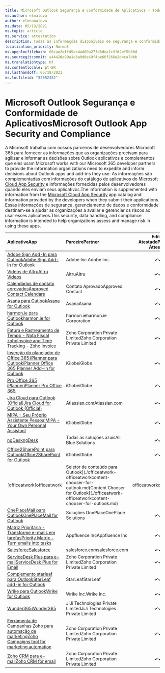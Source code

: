 ```yaml
---
title: Microsoft Outlook Segurança e Conformidade de Aplicativos - Todos os Aplicativos
ms.author: elmalova
author: elenamalova
ms.date: 05/18/2021
ms.topic: article
ms.service: attestation
description: Todas as informações disponíveis de segurança e conformidade para todos os aplicativos Outlook Microsoft.
localization_priority: Normal
ms.openlocfilehash: 06cae2eff49ec4ad80a27fe5dea2c3fd2ef5b30d
ms.sourcegitcommit: a44420a99a1a3a9d0e49f4be66f266e2d4ca7bbb
ms.translationtype: MT
ms.contentlocale: pt-BR
ms.lasthandoff: 05/19/2021
ms.locfileid: "52552482"
---
```

# <a name="microsoft-outlook-app-security-and-compliance"></a><span data-ttu-id="582f7-103">Microsoft Outlook Segurança e Conformidade de Aplicativos</span><span class="sxs-lookup"><span data-stu-id="582f7-103">Microsoft Outlook App Security and Compliance</span></span>

<span data-ttu-id="582f7-104">A Microsoft trabalha com nossos parceiros de desenvolvedores Microsoft 365 para fornecer as informações que as organizações precisam para agilizar e informar as decisões sobre Outlook aplicativos e complementos que eles usam.</span><span class="sxs-lookup"><span data-stu-id="582f7-104">Microsoft works with our Microsoft 365 developer partners to provide the information organizations need to expedite and inform decisions about Outlook apps and add-ins they use.</span></span> <span data-ttu-id="582f7-105">As informações são complementadas com informações do catálogo de aplicativos do [Microsoft Cloud App Security](https://www.microsoft.com/en-us/enterprise-mobility-security/cloud-app-security) e informações fornecidas pelos desenvolvedores quando eles enviam seus aplicativos.</span><span class="sxs-lookup"><span data-stu-id="582f7-105">The information is supplemented with information from the [Microsoft Cloud App Security](https://www.microsoft.com/en-us/enterprise-mobility-security/cloud-app-security) app catalog and information provided by the developers when they submit their applications.</span></span> <span data-ttu-id="582f7-106">Essas informações de segurança, gerenciamento de dados e conformidade destinam-se a ajudar as organizações a avaliar e gerenciar os riscos ao usar esses aplicativos.</span><span class="sxs-lookup"><span data-stu-id="582f7-106">This security, data handling, and compliance information is intended to help organizations assess and manage risk in using these apps.</span></span>

| <span data-ttu-id="582f7-107">**Aplicativo**</span><span class="sxs-lookup"><span data-stu-id="582f7-107">**App**</span></span> | <span data-ttu-id="582f7-108">**Parceiro**</span><span class="sxs-lookup"><span data-stu-id="582f7-108">**Partner**</span></span> | <span data-ttu-id="582f7-109">**Editor Atestado**</span><span class="sxs-lookup"><span data-stu-id="582f7-109">**Publisher Attested**</span></span> | <span data-ttu-id="582f7-110">**Certificado**</span><span class="sxs-lookup"><span data-stu-id="582f7-110">**Certified**</span></span> |
|:--------|:------------|:----------------------:|:-------------:|
| [<span data-ttu-id="582f7-111">Adobe Sign Add-In para Outlook</span><span class="sxs-lookup"><span data-stu-id="582f7-111">Adobe Sign Add-In for Outlook</span></span>](./adobe-inc-sign-add-in-for-outlook.md) | <span data-ttu-id="582f7-112">Adobe Inc.</span><span class="sxs-lookup"><span data-stu-id="582f7-112">Adobe Inc.</span></span> | <span data-ttu-id="582f7-113">**✓**</span><span class="sxs-lookup"><span data-stu-id="582f7-113">**✓**</span></span> | <img alt="Certified application badge" src="../media/certified-badge.png" height="25" width="25" /> |
| [<span data-ttu-id="582f7-114">Vídeos de Altru</span><span class="sxs-lookup"><span data-stu-id="582f7-114">Altru Videos</span></span>](./altru-videos.md) | <span data-ttu-id="582f7-115">Altru</span><span class="sxs-lookup"><span data-stu-id="582f7-115">Altru</span></span> | <span data-ttu-id="582f7-116">**✓**</span><span class="sxs-lookup"><span data-stu-id="582f7-116">**✓**</span></span> |  |
| [<span data-ttu-id="582f7-117">Calendários de contato aprovados</span><span class="sxs-lookup"><span data-stu-id="582f7-117">Approved Contact Calendars</span></span>](./approved-contact-calendars.md) | <span data-ttu-id="582f7-118">Contato Aprovado</span><span class="sxs-lookup"><span data-stu-id="582f7-118">Approved Contact</span></span> | <span data-ttu-id="582f7-119">**✓**</span><span class="sxs-lookup"><span data-stu-id="582f7-119">**✓**</span></span> |  |
| [<span data-ttu-id="582f7-120">Asana para Outlook</span><span class="sxs-lookup"><span data-stu-id="582f7-120">Asana for Outlook</span></span>](./asana-for-outlook.md) | <span data-ttu-id="582f7-121">Asana</span><span class="sxs-lookup"><span data-stu-id="582f7-121">Asana</span></span> | <span data-ttu-id="582f7-122">**✓**</span><span class="sxs-lookup"><span data-stu-id="582f7-122">**✓**</span></span> |  |
| [<span data-ttu-id="582f7-123">harmon.ie para Outlook</span><span class="sxs-lookup"><span data-stu-id="582f7-123">harmon.ie for Outlook</span></span>](./harmonie-corporation-for-outlook.md) | <span data-ttu-id="582f7-124">harmon.ie</span><span class="sxs-lookup"><span data-stu-id="582f7-124">harmon.ie Corporation</span></span> | <span data-ttu-id="582f7-125">**✓**</span><span class="sxs-lookup"><span data-stu-id="582f7-125">**✓**</span></span> |  |
| [<span data-ttu-id="582f7-126">Fatura e Rastreamento de Tempo - Nota Fiscal zoho</span><span class="sxs-lookup"><span data-stu-id="582f7-126">Invoice and Time Tracking - Zoho Invoice</span></span>](./zoho-corporation-private-limited-invoice-and-time-tracking.md) | <span data-ttu-id="582f7-127">Zoho Corporation Private Limited</span><span class="sxs-lookup"><span data-stu-id="582f7-127">Zoho Corporation Private Limited</span></span> | <span data-ttu-id="582f7-128">**✓**</span><span class="sxs-lookup"><span data-stu-id="582f7-128">**✓**</span></span> |  |
| [<span data-ttu-id="582f7-129">Inserção do planejador de Office 365 iPlanner para Outlook</span><span class="sxs-lookup"><span data-stu-id="582f7-129">iPlanner Office 365 Planner Add-in for Outlook</span></span>](./iglobe-iplanner-office-365-planner-add-in-for-outlook.md) | <span data-ttu-id="582f7-130">iGlobe</span><span class="sxs-lookup"><span data-stu-id="582f7-130">iGlobe</span></span> | <span data-ttu-id="582f7-131">**✓**</span><span class="sxs-lookup"><span data-stu-id="582f7-131">**✓**</span></span> | <img alt="Certified application badge" src="../media/certified-badge.png" height="25" width="25" /> |
| [<span data-ttu-id="582f7-132">Pro Office 365 iPlanner</span><span class="sxs-lookup"><span data-stu-id="582f7-132">iPlanner Pro Office 365</span></span>](./iglobe-iplanner-pro-office-365.md) | <span data-ttu-id="582f7-133">iGlobe</span><span class="sxs-lookup"><span data-stu-id="582f7-133">iGlobe</span></span> | <span data-ttu-id="582f7-134">**✓**</span><span class="sxs-lookup"><span data-stu-id="582f7-134">**✓**</span></span> | <img alt="Certified application badge" src="../media/certified-badge.png" height="25" width="25" /> |
| [<span data-ttu-id="582f7-135">Jira Cloud para Outlook (Oficial)</span><span class="sxs-lookup"><span data-stu-id="582f7-135">Jira Cloud for Outlook (Official)</span></span>](./atlassiancom-jira-cloud-for-outlook-official.md) | <span data-ttu-id="582f7-136">Atlassian.com</span><span class="sxs-lookup"><span data-stu-id="582f7-136">Atlassian.com</span></span> | <span data-ttu-id="582f7-137">**✓**</span><span class="sxs-lookup"><span data-stu-id="582f7-137">**✓**</span></span> |  |
| [<span data-ttu-id="582f7-138">MIPA - Seu Próprio Assistente Pessoal</span><span class="sxs-lookup"><span data-stu-id="582f7-138">MIPA - Your Own Personal Assistant</span></span>](./iglobe-mipa-your-own-personal-assistant.md) | <span data-ttu-id="582f7-139">iGlobe</span><span class="sxs-lookup"><span data-stu-id="582f7-139">iGlobe</span></span> | <span data-ttu-id="582f7-140">**✓**</span><span class="sxs-lookup"><span data-stu-id="582f7-140">**✓**</span></span> | <img alt="Certified application badge" src="../media/certified-badge.png" height="25" width="25" /> |
| [<span data-ttu-id="582f7-141">ngDesk</span><span class="sxs-lookup"><span data-stu-id="582f7-141">ngDesk</span></span>](./all-blue-solutions-ngdesk.md) | <span data-ttu-id="582f7-142">Todas as soluções azuis</span><span class="sxs-lookup"><span data-stu-id="582f7-142">All Blue Solutions</span></span> | <span data-ttu-id="582f7-143">**✓**</span><span class="sxs-lookup"><span data-stu-id="582f7-143">**✓**</span></span> |  |
| [<span data-ttu-id="582f7-144">Office2SharePoint para Outlook</span><span class="sxs-lookup"><span data-stu-id="582f7-144">Office2SharePoint for Outlook</span></span>](./iglobe-office2sharepoint-for-outlook.md) | <span data-ttu-id="582f7-145">iGlobe</span><span class="sxs-lookup"><span data-stu-id="582f7-145">iGlobe</span></span> | <span data-ttu-id="582f7-146">**✓**</span><span class="sxs-lookup"><span data-stu-id="582f7-146">**✓**</span></span> | <img alt="Certified application badge" src="../media/certified-badge.png" height="25" width="25" /> |
| <span data-ttu-id="582f7-147">[officeatwork</span><span class="sxs-lookup"><span data-stu-id="582f7-147">[officeatwork</span></span> | <span data-ttu-id="582f7-148">Seletor de conteúdo para Outlook](./officeatwork-officeatworkcontent-chooser-for-outlook.md)</span><span class="sxs-lookup"><span data-stu-id="582f7-148">Content Chooser for Outlook](./officeatwork-officeatworkcontent-chooser-for-outlook.md)</span></span> | <span data-ttu-id="582f7-149">officeatwork</span><span class="sxs-lookup"><span data-stu-id="582f7-149">officeatwork</span></span> | <span data-ttu-id="582f7-150">**✓**</span><span class="sxs-lookup"><span data-stu-id="582f7-150">**✓**</span></span> | <img alt="Certified application badge" src="../media/certified-badge.png" height="25" width="25" /> |
| [<span data-ttu-id="582f7-151">OnePlaceMail para Outlook</span><span class="sxs-lookup"><span data-stu-id="582f7-151">OnePlaceMail for Outlook</span></span>](./oneplace-solutions-oneplacemail-for-outlook.md) | <span data-ttu-id="582f7-152">Soluções OnePlace</span><span class="sxs-lookup"><span data-stu-id="582f7-152">OnePlace Solutions</span></span> | <span data-ttu-id="582f7-153">**✓**</span><span class="sxs-lookup"><span data-stu-id="582f7-153">**✓**</span></span> |  |
| [<span data-ttu-id="582f7-154">Matriz Prioritária - Transforme e-mails em tarefas</span><span class="sxs-lookup"><span data-stu-id="582f7-154">Priority Matrix - Turn emails into tasks</span></span>](./appfluence-inc-priority-matrix-turn-emails-into-tasks.md) | <span data-ttu-id="582f7-155">Appfluence Inc</span><span class="sxs-lookup"><span data-stu-id="582f7-155">Appfluence Inc</span></span> | <span data-ttu-id="582f7-156">**✓**</span><span class="sxs-lookup"><span data-stu-id="582f7-156">**✓**</span></span> | <img alt="Certified application badge" src="../media/certified-badge.png" height="25" width="25" /> |
| [<span data-ttu-id="582f7-157">Salesforce</span><span class="sxs-lookup"><span data-stu-id="582f7-157">Salesforce</span></span>](./salesforcecom-salesforce.md) | <span data-ttu-id="582f7-158">salesforce.com</span><span class="sxs-lookup"><span data-stu-id="582f7-158">salesforce.com</span></span> | <span data-ttu-id="582f7-159">**✓**</span><span class="sxs-lookup"><span data-stu-id="582f7-159">**✓**</span></span> |  |
| [<span data-ttu-id="582f7-160">ServiceDesk Plus para e-mail</span><span class="sxs-lookup"><span data-stu-id="582f7-160">ServiceDesk Plus for Email</span></span>](./zoho-corporation-private-limited-servicedesk-plus-for-email.md) | <span data-ttu-id="582f7-161">Zoho Corporation Private Limited</span><span class="sxs-lookup"><span data-stu-id="582f7-161">Zoho Corporation Private Limited</span></span> | <span data-ttu-id="582f7-162">**✓**</span><span class="sxs-lookup"><span data-stu-id="582f7-162">**✓**</span></span> |  |
| [<span data-ttu-id="582f7-163">Complemento starleaf para Outlook</span><span class="sxs-lookup"><span data-stu-id="582f7-163">StarLeaf add-in for Outlook</span></span>](./starleaf-add-in-for-outlook.md) | <span data-ttu-id="582f7-164">StarLeaf</span><span class="sxs-lookup"><span data-stu-id="582f7-164">StarLeaf</span></span> | <span data-ttu-id="582f7-165">**✓**</span><span class="sxs-lookup"><span data-stu-id="582f7-165">**✓**</span></span> |  |
| [<span data-ttu-id="582f7-166">Wrike para Outlook</span><span class="sxs-lookup"><span data-stu-id="582f7-166">Wrike for Outlook</span></span>](./wrike-inc-for-outlook.md) | <span data-ttu-id="582f7-167">Wrike Inc.</span><span class="sxs-lookup"><span data-stu-id="582f7-167">Wrike Inc.</span></span> | <span data-ttu-id="582f7-168">**✓**</span><span class="sxs-lookup"><span data-stu-id="582f7-168">**✓**</span></span> | <img alt="Certified application badge" src="../media/certified-badge.png" height="25" width="25" /> |
| [<span data-ttu-id="582f7-169">Wunder365</span><span class="sxs-lookup"><span data-stu-id="582f7-169">Wunder365</span></span>](./jiji-technologies-private-limited-wunder365.md) | <span data-ttu-id="582f7-170">JiJi Technologies Private Limited</span><span class="sxs-lookup"><span data-stu-id="582f7-170">JiJi Technologies Private Limited</span></span> | <span data-ttu-id="582f7-171">**✓**</span><span class="sxs-lookup"><span data-stu-id="582f7-171">**✓**</span></span> |  |
| [<span data-ttu-id="582f7-172">Ferramenta de Campanhas Zoho para automação de marketing</span><span class="sxs-lookup"><span data-stu-id="582f7-172">Zoho Campaigns tool for marketing automation</span></span>](./zoho-corporation-private-limited-campaigns-tool-for-marketing-automation.md) | <span data-ttu-id="582f7-173">Zoho Corporation Private Limited</span><span class="sxs-lookup"><span data-stu-id="582f7-173">Zoho Corporation Private Limited</span></span> | <span data-ttu-id="582f7-174">**✓**</span><span class="sxs-lookup"><span data-stu-id="582f7-174">**✓**</span></span> |  |
| [<span data-ttu-id="582f7-175">Zoho CRM para e-mail</span><span class="sxs-lookup"><span data-stu-id="582f7-175">Zoho CRM for email</span></span>](./zoho-corporation-private-limited-crm-for-email.md) | <span data-ttu-id="582f7-176">Zoho Corporation Private Limited</span><span class="sxs-lookup"><span data-stu-id="582f7-176">Zoho Corporation Private Limited</span></span> | <span data-ttu-id="582f7-177">**✓**</span><span class="sxs-lookup"><span data-stu-id="582f7-177">**✓**</span></span> |  |
